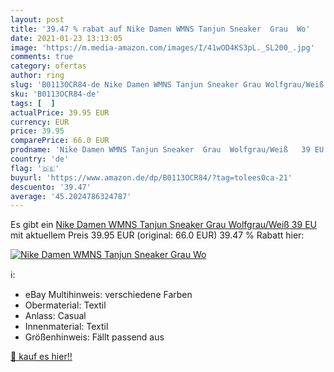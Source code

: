 ```yaml
---
layout: post
title: '39.47 % rabat auf Nike Damen WMNS Tanjun Sneaker  Grau  Wo'
date: 2021-01-23 13:13:05
image: 'https://m.media-amazon.com/images/I/41wOD4KS3pL._SL200_.jpg'
comments: true
category: ofertas
author: ring
slug: 'B0113OCR84-de Nike Damen WMNS Tanjun Sneaker Grau Wolfgrau/Weiß 39 EU'
sku: 'B0113OCR84-de'
tags: [  ]
actualPrice: 39.95 EUR
currency: EUR
price: 39.95
comparePrice: 66.0 EUR
prodname: 'Nike Damen WMNS Tanjun Sneaker  Grau  Wolfgrau/Weiß   39 EU'
country: 'de'
flag: '🇩🇪'
buyurl: 'https://www.amazon.de/dp/B0113OCR84/?tag=tolees0ca-21'
descuento: '39.47'
average: '45.2024786324787'
---
```


Es gibt ein [Nike Damen WMNS Tanjun Sneaker  Grau  Wolfgrau/Weiß   39 EU](https://www.amazon.de/dp/B0113OCR84/?tag=tolees0ca-21) mit aktuellem Preis 39.95 EUR (original: 66.0 EUR) 39.47 % Rabatt hier:

[![Nike Damen WMNS Tanjun Sneaker  Grau  Wo](https://m.media-amazon.com/images/I/41wOD4KS3pL._SL200_.jpg)](https://www.amazon.de/dp/B0113OCR84/?tag=tolees0ca-21)

ℹ️:

- eBay Multihinweis: verschiedene Farben
- Obermaterial: Textil
- Anlass: Casual
- Innenmaterial: Textil
- Größenhinweis: Fällt passend aus

[🛒 kauf es hier!!](https://www.amazon.de/dp/B0113OCR84/?tag=tolees0ca-21)
